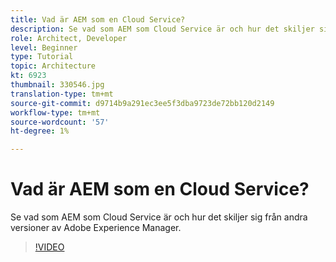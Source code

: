 ```yaml
---
title: Vad är AEM som en Cloud Service?
description: Se vad som AEM som Cloud Service är och hur det skiljer sig från andra versioner av Adobe Experience Manager.
role: Architect, Developer
level: Beginner
type: Tutorial
topic: Architecture
kt: 6923
thumbnail: 330546.jpg
translation-type: tm+mt
source-git-commit: d9714b9a291ec3ee5f3dba9723de72bb120d2149
workflow-type: tm+mt
source-wordcount: '57'
ht-degree: 1%

---
```



# Vad är AEM som en Cloud Service?

Se vad som AEM som Cloud Service är och hur det skiljer sig från andra versioner av Adobe Experience Manager.

>[!VIDEO](https://video.tv.adobe.com/v/330546/?quality=12&learn=on)